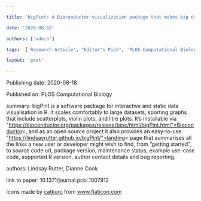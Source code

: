 ---
title: 'bigPint: A Bioconductor visualization package that makes big data pint-sized'
date: '2020-08-18'
authors: ['admin']
tags:  ['Research Article', "Editor's Pick", 'PLOS Computational Biology']
layout: 'post'
---
Publishing date: 2020-08-18

Published on: PLOS Computational Biology

summary: bigPint is a software package for interactive and static data visualisation in R. It scales comfortably to large datasets, sporting graphs that include scatterplots, violin plots, and litre plots. It’s installable via "https://bioconductor.org/packages/release/bioc/html/bigPint.html">Bioconductor<, and as an open source project it also provides an easy-to-use "https://lindsayrutter.github.io/bigPint/">landing< page that summarises all the links a new user or developer might wish to find, from “getting started”, to source code url, package version, maintenance status, example use-case code, supported R version, author contact details and bug reporting. 

authors: Lindsay Rutter, Dianne Cook

link to paper: 10.1371/journal.pcbi.1007912

Icons made by <a href="https://www.flaticon.com/free-icon/bookshelves_3576884" title="catkuro">catkuro</a> from <a href="https://www.flaticon.com/" title="Flaticon"> www.flaticon.com</a>